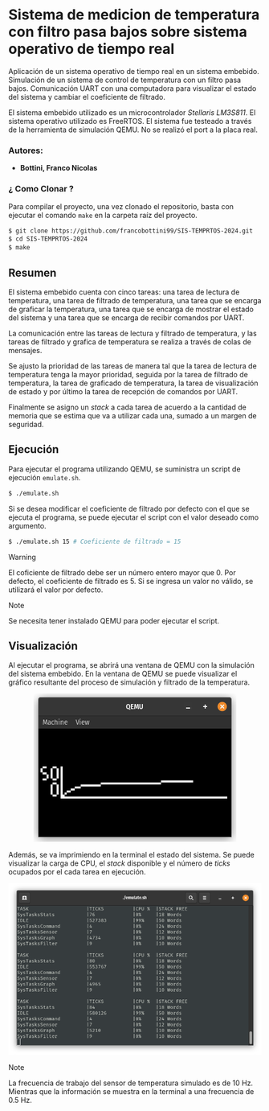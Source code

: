 # Sistema de medicion de temperatura con filtro pasa bajos sobre sistema operativo de tiempo real

Aplicación de un sistema operativo de tiempo real en un sistema embebido. Simulación de un sistema de control de temperatura con un filtro pasa bajos. Comunicación UART con una computadora para visualizar el estado del sistema y cambiar el coeficiente de filtrado.

El sistema embebido utilizado es un microcontrolador *Stellaris LM3S811*. El sistema operativo utilizado es FreeRTOS. El sistema fue testeado a través de la herramienta de simulación QEMU. No se realizó el port a la placa real.

### Autores:
- **Bottini, Franco Nicolas**

### ¿ Como Clonar ?

Para compilar el proyecto, una vez clonado el repositorio, basta con ejecutar el comando `make` en la carpeta raíz del proyecto.

```bash
$ git clone https://github.com/francobottini99/SIS-TEMPRTOS-2024.git
$ cd SIS-TEMPRTOS-2024
$ make
```

## Resumen

El sistema embebido cuenta con cinco tareas: una tarea de lectura de temperatura, una tarea de filtrado de temperatura, una tarea que se encarga de graficar la temperatura, una tarea que se encarga de mostrar el estado del sistema y una tarea que se encarga de recibir comandos por UART.

La comunicación entre las tareas de lectura y filtrado de temperatura, y las tareas de filtrado y grafica de temperatura se realiza a través de colas de mensajes.

Se ajusto la prioridad de las tareas de manera tal que la tarea de lectura de temperatura tenga la mayor prioridad, seguida por la tarea de filtrado de temperatura, la tarea de graficado de temperatura, la tarea de visualización de estado y por último la tarea de recepción de comandos por UART.

Finalmente se asigno un *stack* a cada tarea de acuerdo a la cantidad de memoria que se estima que va a utilizar cada una, sumado a un margen de seguridad.

## Ejecución

Para ejecutar el programa utilizando QEMU, se suministra un script de ejecución `emulate.sh`.

```bash
$ ./emulate.sh
```

Si se desea modificar el coeficiente de filtrado por defecto con el que se ejecuta el programa, se puede ejecutar el script con el valor deseado como argumento.

```bash
$ ./emulate.sh 15 # Coeficiente de filtrado = 15
```

> [!WARNING]
> El coficiente de filtrado debe ser un número entero mayor que 0. Por defecto, el coeficiente de filtrado es 5. Si se ingresa un valor no válido, se utilizará el valor por defecto.

> [!NOTE]
> Se necesita tener instalado QEMU para poder ejecutar el script.

## Visualización

Al ejecutar el programa, se abrirá una ventana de QEMU con la simulación del sistema embebido. En la ventana de QEMU se puede visualizar el gráfico resultante del proceso de simulación y filtrado de la temperatura.

<p align="center">
  <img src="Imgs/Graph.png" alt="Grafico">
</p>

Además, se va imprimiendo en la terminal el estado del sistema. Se puede visualizar la carga de CPU, el *stack* disponible y el número de *ticks* ocupados por el cada tarea en ejecución.

<p align="center">
  <img src="Imgs/Stats.png" alt="Grafico">
</p>

> [!NOTE]
> La frecuencia de trabajo del sensor de temperatura simulado es de 10 Hz. Mientras que la información se muestra en la terminal a una frecuencia de 0.5 Hz.
